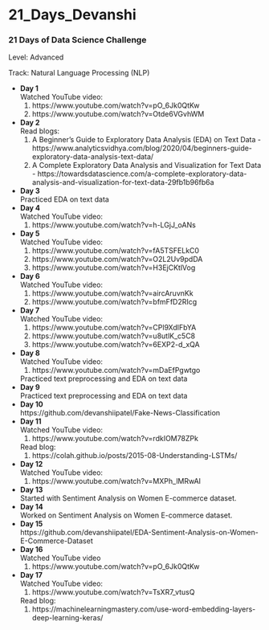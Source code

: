 # 21_Days_Devanshi

### 21 Days of Data Science Challenge

Level: Advanced

Track: Natural Language Processing (NLP)

<ul>
  <li><b> Day 1 </b> <br>
    Watched YouTube video: 
    <ol>
      <li> https://www.youtube.com/watch?v=pO_6Jk0QtKw </li>
      <li> https://www.youtube.com/watch?v=Otde6VGvhWM </li>
    </ol>
  </li>
  <li><b> Day 2 </b> <br>
    Read blogs: 
    <ol>
      <li> A Beginner’s Guide to Exploratory Data Analysis (EDA) on Text Data - https://www.analyticsvidhya.com/blog/2020/04/beginners-guide-exploratory-data-analysis-text-data/ </li>
      <li> A Complete Exploratory Data Analysis and Visualization for Text Data - https://towardsdatascience.com/a-complete-exploratory-data-analysis-and-visualization-for-text-data-29fb1b96fb6a </li>
    </ol>
  </li>
  <li><b> Day 3 </b> <br>
    Practiced EDA on text data
  </li>
  <li><b> Day 4 </b> <br>
    Watched YouTube video: 
    <ol>
      <li> https://www.youtube.com/watch?v=h-LGjJ_oANs </li>
    </ol>
  </li>
  <li><b> Day 5 </b> <br>
    Watched YouTube video: 
    <ol>
      <li> https://www.youtube.com/watch?v=fA5TSFELkC0 </li>
      <li> https://www.youtube.com/watch?v=O2L2Uv9pdDA </li>
      <li> https://www.youtube.com/watch?v=H3EjCKtlVog </li>
    </ol>
  </li>
  <li><b> Day 6 </b> <br>
    Watched YouTube video: 
    <ol>
      <li> https://www.youtube.com/watch?v=aircAruvnKk </li>
      <li> https://www.youtube.com/watch?v=bfmFfD2RIcg </li>
    </ol>
  </li>
  <li><b> Day 7 </b> <br>
    Watched YouTube video: 
    <ol>
      <li> https://www.youtube.com/watch?v=CPl9XdIFbYA </li>
      <li> https://www.youtube.com/watch?v=u8utlK_c5C8 </li>
      <li> https://www.youtube.com/watch?v=6EXP2-d_xQA </li>
    </ol>
  </li>
  <li><b> Day 8 </b> <br>
    Watched YouTube video: 
    <ol>
      <li> https://www.youtube.com/watch?v=mDaEfPgwtgo </li>
    </ol>
    Practiced text preprocessing and EDA on text data
  </li>
  <li><b> Day 9 </b> <br>
    Practiced text preprocessing and EDA on text data
  </li>
  <li><b> Day 10 </b> <br>
    https://github.com/devanshiipatel/Fake-News-Classification
  </li>
  <li><b> Day 11 </b> <br>
    Watched YouTube video: 
    <ol>
      <li> https://www.youtube.com/watch?v=rdkIOM78ZPk </li>  
    </ol>
    Read blog: 
    <ol>
      <li> https://colah.github.io/posts/2015-08-Understanding-LSTMs/ </li>  
    </ol>
  </li>
  <li><b> Day 12 </b> <br>
    Watched YouTube video: 
    <ol>
      <li> https://www.youtube.com/watch?v=MXPh_lMRwAI </li>
    </ol>
  </li>
  <li><b> Day 13 </b> <br>
    Started with Sentiment Analysis on Women E-commerce dataset.
  </li>
  <li><b> Day 14 </b> <br>
    Worked on Sentiment Analysis on Women E-commerce dataset.
  </li>
  <li><b> Day 15 </b> <br>
    https://github.com/devanshiipatel/EDA-Sentiment-Analysis-on-Women-E-Commerce-Dataset
  </li>
  <li><b> Day 16 </b> <br>
    Watched YouTube video
    <ol>
      <li> https://www.youtube.com/watch?v=pO_6Jk0QtKw </li>
    </ol>
  </li>
   <li><b> Day 17 </b> <br>
    Watched YouTube video: 
    <ol>
      <li> https://www.youtube.com/watch?v=TsXR7_vtusQ </li>
    </ol>
     Read blog: 
    <ol>
      <li> https://machinelearningmastery.com/use-word-embedding-layers-deep-learning-keras/ </li>  
    </ol>
  </li>
</ul>
